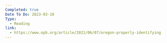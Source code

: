 ```yaml
---
Completed: true
Date To Do: 2023-03-10
Type:
  - Reading
link:
  - https://www.opb.org/article/2021/06/07/oregon-properly-identifying-hazard-trees-for-removal-in-burn-areas-independent-review/
---
```


